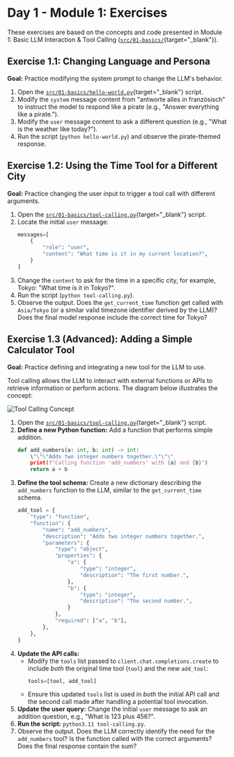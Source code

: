 # Day 1 - Module 1: Exercises

These exercises are based on the concepts and code presented in Module 1: Basic LLM Interaction & Tool Calling ([`src/01-basics/`](https://github.com/denniszielke/agentic-playground/tree/main/src/01-basics){target="_blank"}).

## Exercise 1.1: Changing Language and Persona

**Goal:** Practice modifying the system prompt to change the LLM's behavior.

1.  Open the [`src/01-basics/hello-world.py`](https://github.com/denniszielke/agentic-playground/blob/main/src/01-basics/hello-world.py){target="_blank"} script.
2.  Modify the `system` message content from "antworte alles in französisch" to instruct the model to respond like a pirate (e.g., "Answer everything like a pirate.").
3.  Modify the `user` message content to ask a different question (e.g., "What is the weather like today?").
4.  Run the script (`python hello-world.py`) and observe the pirate-themed response.

## Exercise 1.2: Using the Time Tool for a Different City

**Goal:** Practice changing the user input to trigger a tool call with different arguments.

1.  Open the [`src/01-basics/tool-calling.py`](https://github.com/denniszielke/agentic-playground/blob/main/src/01-basics/tool-calling.py){target="_blank"} script.
2.  Locate the initial `user` message:
    ```python
    messages=[
        {
            "role": "user",
            "content": "What time is it in my current location?",
        }
    ]
    ```
3.  Change the `content` to ask for the time in a specific city, for example, Tokyo: "What time is it in Tokyo?".
4.  Run the script (`python tool-calling.py`).
5.  Observe the output. Does the `get_current_time` function get called with `Asia/Tokyo` (or a similar valid timezone identifier derived by the LLM)? Does the final model response include the correct time for Tokyo?

## Exercise 1.3 (Advanced): Adding a Simple Calculator Tool

**Goal:** Practice defining and integrating a new tool for the LLM to use.

Tool calling allows the LLM to interact with external functions or APIs to retrieve information or perform actions. The diagram below illustrates the concept:

![Tool Calling Concept](https://raw.githubusercontent.com/denniszielke/agentic-playground/refs/heads/main/img/tools.png)

1.  Open the [`src/01-basics/tool-calling.py`](https://github.com/denniszielke/agentic-playground/blob/main/src/01-basics/tool-calling.py){target="_blank"} script.
2.  **Define a new Python function:** Add a function that performs simple addition.
    ```python
    def add_numbers(a: int, b: int) -> int:
        \"\"\"Adds two integer numbers together.\"\"\"
        print(f"Calling function 'add_numbers' with {a} and {b}")
        return a + b
    ```
3.  **Define the tool schema:** Create a new dictionary describing the `add_numbers` function to the LLM, similar to the `get_current_time` schema.
    ```python
    add_tool = {
        "type": "function",
        "function": {
            "name": "add_numbers",
            "description": "Adds two integer numbers together.",
            "parameters": {
                "type": "object",
                "properties": {
                    "a": {
                        "type": "integer",
                        "description": "The first number.",
                    },
                    "b": {
                        "type": "integer",
                        "description": "The second number.",
                    }
                },
                "required": ["a", "b"],
            },
        },
    }
    ```
4.  **Update the API calls:**
    *   Modify the `tools` list passed to `client.chat.completions.create` to include *both* the original time tool (`tool`) and the new `add_tool`:
        ```python
        tools=[tool, add_tool]
        ```
    *   Ensure this updated `tools` list is used in *both* the initial API call and the second call made after handling a potential tool invocation.
5.  **Update the user query:** Change the initial `user` message to ask an addition question, e.g., "What is 123 plus 456?".
6.  **Run the script:** `python3.11 tool-calling.py`.
7.  Observe the output. Does the LLM correctly identify the need for the `add_numbers` tool? Is the function called with the correct arguments? Does the final response contain the sum?
